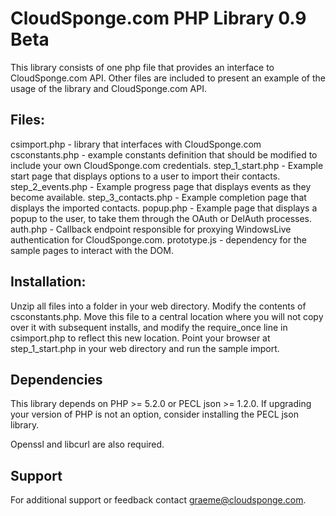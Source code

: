 # CloudSponge.com PHP Library 0.9 Beta

This library consists of one php file that provides an interface to CloudSponge.com API. Other files are included to present an example of the usage of the library and CloudSponge.com API.

## Files:
csimport.php - library that interfaces with CloudSponge.com
csconstants.php - example constants definition that should be modified to include your own CloudSponge.com credentials.
step_1_start.php - Example start page that displays options to a user to import their contacts.
step_2_events.php - Example progress page that displays events as they become available.
step_3_contacts.php - Example completion page that displays the imported contacts.
popup.php - Example page that displays a popup to the user, to take them through the OAuth or DelAuth processes.
auth.php - Callback endpoint responsible for proxying WindowsLive authentication for CloudSponge.com.
prototype.js - dependency for the sample pages to interact with the DOM. 

## Installation:
Unzip all files into a folder in your web directory. 
Modify the contents of csconstants.php. Move this file to a central location where you will not copy over it with subsequent installs, and modify the require_once line in csimport.php to reflect this new location. 
Point your browser at step_1_start.php in your web directory and run the sample import. 

## Dependencies

This library depends on PHP >= 5.2.0 or PECL json >= 1.2.0. If upgrading your version of PHP is not an option, consider installing the PECL json library.

Openssl and libcurl are also required.

## Support

For additional support or feedback contact graeme@cloudsponge.com.

